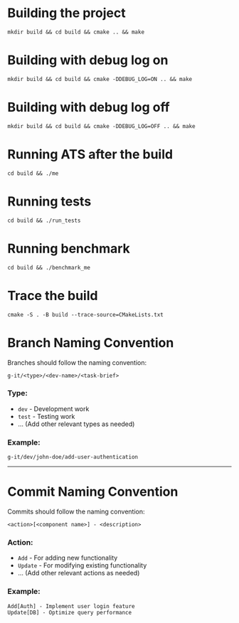 # Building the project
`mkdir build && cd build && cmake .. && make`

# Building with debug log on
`mkdir build && cd build && cmake -DDEBUG_LOG=ON .. && make`

# Building with debug log off
`mkdir build && cd build && cmake -DDEBUG_LOG=OFF .. && make`

# Running ATS after the build
`cd build && ./me`

# Running tests
`cd build && ./run_tests`

# Running benchmark
`cd build && ./benchmark_me`

# Trace the build
`cmake -S . -B build --trace-source=CMakeLists.txt`

# Branch Naming Convention

Branches should follow the naming convention:

```
g-it/<type>/<dev-name>/<task-brief>
```

### Type:
- `dev` - Development work
- `test` - Testing work
- ... (Add other relevant types as needed)

### Example:
```
g-it/dev/john-doe/add-user-authentication
```

---

# Commit Naming Convention

Commits should follow the naming convention:

```
<action>[<component name>] - <description>
```

### Action:
- `Add` - For adding new functionality
- `Update` - For modifying existing functionality
- ... (Add other relevant actions as needed)

### Example:
```
Add[Auth] - Implement user login feature
Update[DB] - Optimize query performance
```